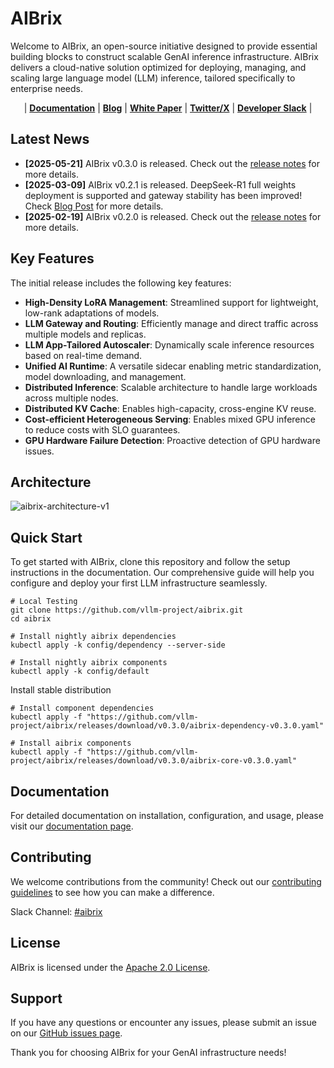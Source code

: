 # AIBrix

Welcome to AIBrix, an open-source initiative designed to provide essential building blocks to construct scalable GenAI inference infrastructure. AIBrix delivers a cloud-native solution optimized for deploying, managing, and scaling large language model (LLM) inference, tailored specifically to enterprise needs.


<p align="center">
| <a href="https://aibrix.readthedocs.io/latest/"><b>Documentation</b></a> | <a href="https://aibrix.github.io/"><b>Blog</b></a> | <a href="https://github.com/vllm-project/aibrix/blob/main/docs/paper/AIBrix_White_Paper_0219_2025.pdf"><b>White Paper</b></a> | <a href="https://x.com/vllm_project"><b>Twitter/X</b></a> | <a href="https://vllm-dev.slack.com/archives/C08EQ883CSV"><b>Developer Slack</b></a> |
</p>

## Latest News

- **[2025-05-21]** AIBrix v0.3.0 is released. Check out the [release notes](https://github.com/vllm-project/aibrix/releases/tag/v0.3.0) for more details.
- **[2025-03-09]** AIBrix v0.2.1 is released. DeepSeek-R1 full weights deployment is supported and gateway stability has been improved! Check [Blog Post](https://aibrix.github.io/posts/2025-03-10-deepseek-r1/) for more details.
- **[2025-02-19]** AIBrix v0.2.0 is released. Check out the [release notes](https://github.com/vllm-project/aibrix/releases/tag/v0.2.0) for more details.

## Key Features

The initial release includes the following key features:

- **High-Density LoRA Management**: Streamlined support for lightweight, low-rank adaptations of models.
- **LLM Gateway and Routing**: Efficiently manage and direct traffic across multiple models and replicas.
- **LLM App-Tailored Autoscaler**: Dynamically scale inference resources based on real-time demand.
- **Unified AI Runtime**: A versatile sidecar enabling metric standardization, model downloading, and management.
- **Distributed Inference**: Scalable architecture to handle large workloads across multiple nodes.
- **Distributed KV Cache**: Enables high-capacity, cross-engine KV reuse.
- **Cost-efficient Heterogeneous Serving**: Enables mixed GPU inference to reduce costs with SLO guarantees.
- **GPU Hardware Failure Detection**: Proactive detection of GPU hardware issues.

## Architecture

![aibrix-architecture-v1](docs/source/assets/images/aibrix-architecture-v1.jpeg)


## Quick Start

To get started with AIBrix, clone this repository and follow the setup instructions in the documentation. Our comprehensive guide will help you configure and deploy your first LLM infrastructure seamlessly.

```shell
# Local Testing
git clone https://github.com/vllm-project/aibrix.git
cd aibrix

# Install nightly aibrix dependencies
kubectl apply -k config/dependency --server-side

# Install nightly aibrix components
kubectl apply -k config/default
```

Install stable distribution
```shell
# Install component dependencies
kubectl apply -f "https://github.com/vllm-project/aibrix/releases/download/v0.3.0/aibrix-dependency-v0.3.0.yaml"

# Install aibrix components
kubectl apply -f "https://github.com/vllm-project/aibrix/releases/download/v0.3.0/aibrix-core-v0.3.0.yaml"
```

## Documentation

For detailed documentation on installation, configuration, and usage, please visit our [documentation page](https://aibrix.readthedocs.io/latest/).

## Contributing

We welcome contributions from the community! Check out our [contributing guidelines](./CONTRIBUTING.md) to see how you can make a difference.

Slack Channel: [#aibrix](https://vllm-dev.slack.com/archives/C08EQ883CSV)

## License

AIBrix is licensed under the [Apache 2.0 License](LICENSE).

## Support

If you have any questions or encounter any issues, please submit an issue on our [GitHub issues page](https://github.com/vllm-project/aibrix/issues).

Thank you for choosing AIBrix for your GenAI infrastructure needs!
